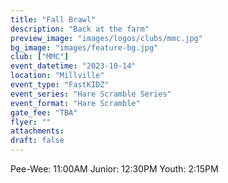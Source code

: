 ```yaml
---
title: "Fall Brawl"
description: "Back at the farm"
preview_image: "images/logos/clubs/mmc.jpg"
bg_image: "images/feature-bg.jpg"
club: ["MMC"]
event_datetime: "2023-10-14"
location: "Millville"
event_type: "FastKIDZ"
event_series: "Hare Scramble Series"
event_format: "Hare Scramble"
gate_fee: "TBA"
flyer: ""
attachments:
draft: false
---
```


Pee-Wee: 11:00AM
Junior: 12:30PM
Youth: 2:15PM